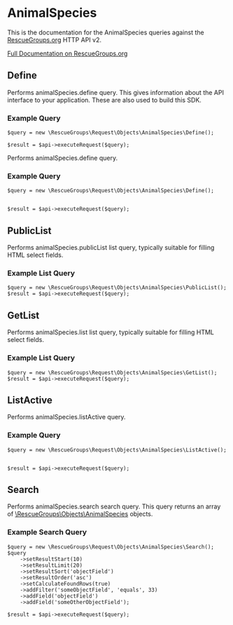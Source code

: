 # AnimalSpecies

This is the documentation for the AnimalSpecies queries against the [RescueGroups.org](https://www.rescuegroups.org/) HTTP API v2.

[Full Documentation on RescueGroups.org](https://userguide.rescuegroups.org/display/APIDG/Object+definitions#Objectdefinitions-animalSpecies)

## Define
Performs animalSpecies.define query. This gives information about the API interface to your application. These are also used to build this SDK.

### Example Query

    $query = new \RescueGroups\Request\Objects\AnimalSpecies\Define();

    $result = $api->executeRequest($query);
Performs animalSpecies.define query.

### Example Query

    $query = new \RescueGroups\Request\Objects\AnimalSpecies\Define();


    $result = $api->executeRequest($query);

## PublicList
Performs animalSpecies.publicList list query, typically suitable for filling HTML select fields.

### Example List Query

    $query = new \RescueGroups\Request\Objects\AnimalSpecies\PublicList();
    $result = $api->executeRequest($query);
## GetList
Performs animalSpecies.list list query, typically suitable for filling HTML select fields.

### Example List Query

    $query = new \RescueGroups\Request\Objects\AnimalSpecies\GetList();
    $result = $api->executeRequest($query);
## ListActive
Performs animalSpecies.listActive query.

### Example Query

    $query = new \RescueGroups\Request\Objects\AnimalSpecies\ListActive();


    $result = $api->executeRequest($query);

## Search
Performs animalSpecies.search search query. This query returns an array of [\RescueGroups\Objects\AnimalSpecies](../../../src/Objects/AnimalSpecies.php) objects.

### Example Search Query

    $query = new \RescueGroups\Request\Objects\AnimalSpecies\Search();
    $query
        ->setResultStart(10)
        ->setResultLimit(20)
        ->setResultSort('objectField')
        ->setResultOrder('asc')
        ->setCalculateFoundRows(true)
        ->addFilter('someObjectField', 'equals', 33)
        ->addField('objectField')
        ->addField('someOtherObjectField');

    $result = $api->executeRequest($query);
